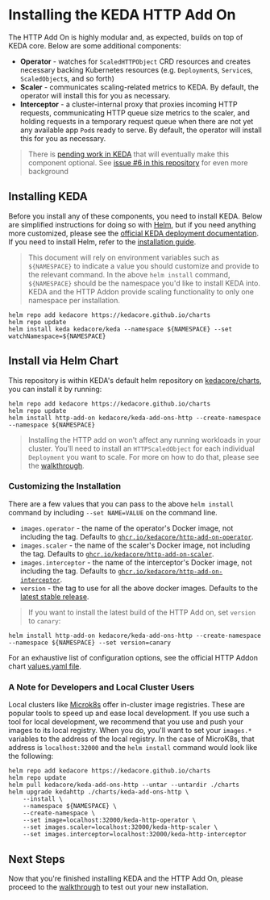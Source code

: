 # Installing the KEDA HTTP Add On

The HTTP Add On is highly modular and, as expected, builds on top of KEDA core. Below are some additional components:

- **Operator** - watches for `ScaledHTTPObject` CRD resources and creates necessary backing Kubernetes resources (e.g. `Deployment`s, `Service`s, `ScaledObject`s, and so forth)
- **Scaler** - communicates scaling-related metrics to KEDA. By default, the operator will install this for you as necessary.
- **Interceptor** - a cluster-internal proxy that proxies incoming HTTP requests, communicating HTTP queue size metrics to the scaler, and holding requests in a temporary request queue when there are not yet any available app `Pod`s ready to serve. By default, the operator will install this for you as necessary.

>There is [pending work in KEDA](https://github.com/kedacore/keda/issues/615) that will eventually make this component optional. See [issue #6 in this repository](https://github.com/kedacore/http-add-on/issues/6) for even more background

## Installing KEDA

Before you install any of these components, you need to install KEDA. Below are simplified instructions for doing so with [Helm](https://helm.sh), but if you need anything more customized, please see the [official KEDA deployment documentation](https://keda.sh/docs/2.0/deploy/). If you need to install Helm, refer to the [installation guide](https://helm.sh/docs/intro/install/).

>This document will rely on environment variables such as `${NAMESPACE}` to indicate a value you should customize and provide to the relevant command. In the above `helm install` command, `${NAMESPACE}` should be the namespace you'd like to install KEDA into. KEDA and the HTTP Addon provide scaling functionality to only one namespace per installation.

```console
helm repo add kedacore https://kedacore.github.io/charts
helm repo update
helm install keda kedacore/keda --namespace ${NAMESPACE} --set watchNamespace=${NAMESPACE}
```

## Install via Helm Chart

This repository is within KEDA's default helm repository on [kedacore/charts](http://github.com/kedacore/charts), you can install it by running:

```console
helm repo add kedacore https://kedacore.github.io/charts
helm repo update
helm install http-add-on kedacore/keda-add-ons-http --create-namespace --namespace ${NAMESPACE}
```

>Installing the HTTP add on won't affect any running workloads in your cluster. You'll need to install an `HTTPScaledObject` for each individual `Deployment` you want to scale. For more on how to do that, please see the [walkthrough](./walkthrough.md).

### Customizing the Installation

There are a few values that you can pass to the above `helm install` command by including `--set NAME=VALUE` on the command line.

- `images.operator` - the name of the operator's Docker image, not including the tag. Defaults to [`ghcr.io/kedacore/http-add-on-operator`](https://github.com/orgs/kedacore/packages/container/package/http-add-on-operator).
- `images.scaler` - the name of the scaler's Docker image, not including the tag.  Defaults to [`ghcr.io/kedacore/http-add-on-scaler`](https://github.com/orgs/kedacore/packages/container/package/http-add-on-scaler).
- `images.interceptor` - the name of the interceptor's Docker image, not including the tag. Defaults to [`ghcr.io/kedacore/http-add-on-interceptor`](https://github.com/orgs/kedacore/packages/container/package/http-add-on-interceptor).
- `version` - the tag to use for all the above docker images. Defaults to the [latest stable release](https://github.com/kedacore/http-add-on/releases).

>If you want to install the latest build of the HTTP Add on, set `version` to `canary`:

```console
helm install http-add-on kedacore/keda-add-ons-http --create-namespace --namespace ${NAMESPACE} --set version=canary
```

For an exhaustive list of configuration options, see the official HTTP Addon chart [values.yaml file](https://github.com/kedacore/charts/blob/master/http-add-on/values.yaml).

### A Note for Developers and Local Cluster Users

Local clusters like [Microk8s](https://microk8s.io/) offer in-cluster image registries. These are popular tools to speed up and ease local development. If you use such a tool for local development, we recommend that you use and push your images to its local registry. When you do, you'll want to set your `images.*` variables to the address of the local registry. In the case of MicroK8s, that address is `localhost:32000` and the `helm install` command would look like the following:

```shell
helm repo add kedacore https://kedacore.github.io/charts
helm repo update
helm pull kedacore/keda-add-ons-http --untar --untardir ./charts
helm upgrade kedahttp ./charts/keda-add-ons-http \
    --install \
    --namespace ${NAMESPACE} \
    --create-namespace \
    --set image=localhost:32000/keda-http-operator \
    --set images.scaler=localhost:32000/keda-http-scaler \
    --set images.interceptor=localhost:32000/keda-http-interceptor
```

## Next Steps

Now that you're finished installing KEDA and the HTTP Add On, please proceed to the [walkthrough](./walkthrough.md) to test out your new installation.
